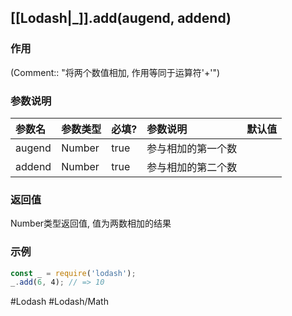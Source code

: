 ## [[Lodash|_]].add(augend, addend)
### 作用
(Comment:: "将两个数值相加, 作用等同于运算符\'+\'")

### 参数说明
|参数名|参数类型|必填?|参数说明|默认值|
|:-|:-|:-|:-|:-|
|augend|Number|true|参与相加的第一个数||
|addend|Number|true|参与相加的第二个数||

### 返回值
Number类型返回值, 值为两数相加的结果

### 示例
```javascript
const _ = require('lodash');
_.add(6, 4); // => 10
```

#Lodash #Lodash/Math 